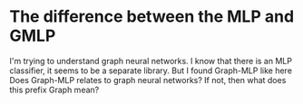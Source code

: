 
# The difference between the MLP and GMLP

I'm trying to understand graph neural networks.
I know that there is an MLP classifier, it seems to be a separate library.
But I found Graph-MLP like here
Does Graph-MLP relates to graph neural networks? If not, then what does this prefix Graph mean?

        